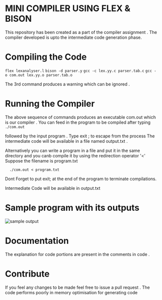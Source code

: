 # MINI COMPILER USING FLEX & BISON
This repository has been created as a part of the compiler assignment . The compiler developed is upto the intermediate code generation phase.

# Compiling the Code

  ```flex lexanalyser.l```
  ```bison -d parser.y```
  ```gcc -c lex.yy.c parser.tab.c```
  ```gcc -o com.out lex.yy.o parser.tab.o```
  
The 3rd command produces a warning which can be ignored .

# Running the Compiler

The above sequence of commands produces an executable com.out which is our compiler . You can feed in the program to be compiled after typing ```./com.out```

followed by the input program . Type exit ; to escape from the process The intermediate code will be available in a file named output.txt .

Alternatively you can write a program in a file and put it in the same directory and you canb compile it by using the redirection operator '<' Suppose the filename is program.txt

      ./com.out < program.txt
Dont Forget to put exit; at the end of the program to terminate compilations.

Intermediate Code will be available in output.txt

# Sample program with its outputs
![sample output](screenshots/Screenshot%20from%202022-11-22%2013-59-16.png)
# Documentation
The explanation for code portions are present in the comments in code . 

# Contribute
If you feel any changes to be made feel free to issue a pull request . The code performs poorly in memory optimisation for generating code


